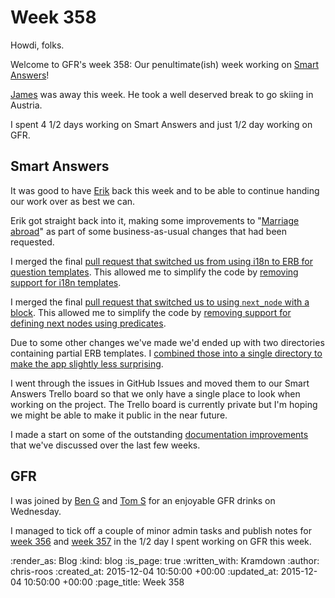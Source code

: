 Week 358
========

Howdi, folks.

Welcome to GFR's week 358: Our penultimate(ish) week working on [Smart Answers][smart-answers]!

[James][james-mead] was away this week. He took a well deserved break to go skiing in Austria.

I spent 4 1/2 days working on Smart Answers and just 1/2 day working on GFR.

## Smart Answers

It was good to have [Erik][erik-eide] back this week and to be able to continue handing our work over as best we can.

Erik got straight back into it, making some improvements to "[Marriage abroad][marriage-abroad]" as part of some business-as-usual changes that had been requested.

I merged the final [pull request that switched us from using i18n to ERB for question templates][pr-2160]. This allowed me to simplify the code by [removing support for i18n templates][pr-2167].

I merged the final [pull request that switched us to using `next_node` with a block][pr-2104]. This allowed me to simplify the code by [removing support for defining next nodes using predicates][pr-2163].

Due to some other changes we've made we'd ended up with two directories containing partial ERB templates. I [combined those into a single directory to make the app slightly less surprising][pr-2159].

I went through the issues in GitHub Issues and moved them to our Smart Answers Trello board so that we only have a single place to look when working on the project. The Trello board is currently private but I'm hoping we might be able to make it public in the near future.

I made a start on some of the outstanding [documentation improvements][pr-2169] that we've discussed over the last few weeks.

## GFR

I was joined by [Ben G][ben-griffiths] and [Tom S][tom-stuart] for an enjoyable GFR drinks on Wednesday.

I managed to tick off a couple of minor admin tasks and publish notes for [week 356][weeknotes-356] and [week 357][weeknotes-357] in the 1/2 day I spent working on GFR this week.

[ben-griffiths]: https://twitter.com/beng
[erik-eide]: https://github.com/erik-eide
[james-mead]: /james-mead
[marriage-abroad]: https://www.gov.uk/marriage-abroad
[pr-2104]: https://github.com/alphagov/smart-answers/pull/2104
[pr-2159]: https://github.com/alphagov/smart-answers/pull/2159
[pr-2160]: https://github.com/alphagov/smart-answers/pull/2160
[pr-2163]: https://github.com/alphagov/smart-answers/pull/2163
[pr-2167]: https://github.com/alphagov/smart-answers/pull/2167
[pr-2169]: https://github.com/alphagov/smart-answers/pull/2169
[smart-answers]: https://github.com/alphagov/smart-answers
[tom-stuart]: http://codon.com/
[weeknotes-356]: /week-356
[weeknotes-357]: /week-357

:render_as: Blog
:kind: blog
:is_page: true
:written_with: Kramdown
:author: chris-roos
:created_at: 2015-12-04 10:50:00 +00:00
:updated_at: 2015-12-04 10:50:00 +00:00
:page_title: Week 358
